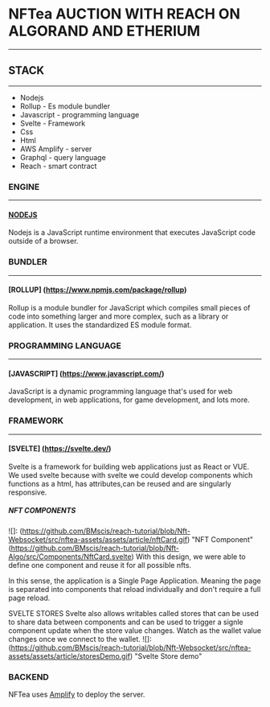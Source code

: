 # NFTea AUCTION WITH REACH ON ALGORAND AND ETHERIUM
___
## STACK
___
- Nodejs
- Rollup - Es module bundler
- Javascript - programming language
- Svelte - Framework
- Css
- Html
- AWS Amplify - server
- Graphql - query language
- Reach - smart contract

### ENGINE
___
#### [NODEJS](https://nodejs.org/en/)
Nodejs is a JavaScript runtime environment that executes JavaScript code outside of a browser.

### BUNDLER
___
#### [ROLLUP] (https://www.npmjs.com/package/rollup)
Rollup is a module bundler for JavaScript which compiles small pieces of code into something larger and more complex, such as a library or application. It uses the standardized ES module format.

### PROGRAMMING LANGUAGE
___
#### [JAVASCRIPT] (https://www.javascript.com/)
JavaScript is a dynamic programming language that's used for web development, in web applications, for game development, and lots more.

### FRAMEWORK
___
#### [SVELTE] (https://svelte.dev/)
Svelte is a framework for building web applications just as React or VUE.
We used svelte because with svelte we could develop components which functions as a html, has attributes,can be reused and are singularly responsive.

##### NFT COMPONENTS
![]: (https://github.com/BMscis/reach-tutorial/blob/Nft-Websocket/src/nftea-assets/assets/article/nftCard.gif) "NFT Component"
(https://github.com/BMscis/reach-tutorial/blob/Nft-Algo/src/Components/NftCard.svelte)
With this design, we were able to define one component and reuse it for all possible nfts.

In this sense, the application is a Single Page Application. Meaning the page is separated into components that reload individually and don't require a full page reload.

SVELTE STORES
Svelte also allows writables called stores that can be used to share data between components and can be used to trigger a signle component update when the store value changes.
Watch as the wallet value changes once we connect to the wallet.
![]: (https://github.com/BMscis/reach-tutorial/blob/Nft-Websocket/src/nftea-assets/assets/article/storesDemo.gif) "Svelte Store demo"

### BACKEND
NFTea uses [Amplify](https://aws.amazon.com/amplify/) to deploy the server.
